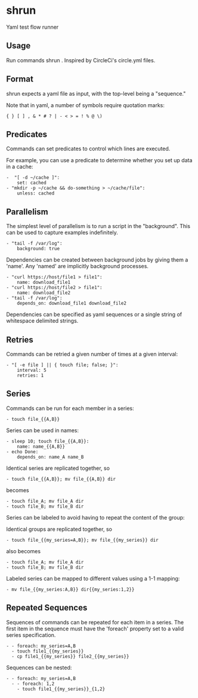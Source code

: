 # shrun

Yaml test flow runner

## Usage

Run commands shrun <file>.  Inspired by CircleCi's circle.yml files.

## Format

shrun expects a yaml file as input, with the top-level being a
"sequence."  

Note that in yaml, a number of symbols require quotation marks:

`{ } [ ] , & * # ? | - < > = ! % @ \)`

## Predicates

Commands can set predicates to control which lines are executed.

For example, you can use a predicate to determine whether you set up 
data in a cache:
```
-  "[ -d ~/cache ]":
    set: cached
- "mkdir -p ~/cache && do-something > ~/cache/file":
    unless: cached
```

## Parallelism

The simplest level of parallelism is to run a script in the
"background".  This can be used to capture examples indefinitely.

```
- "tail -f /var/log":
    background: true
```

Dependencies can be created between background jobs by giving them a
'name'.  Any 'named' are implicitly background processes.

```
- "curl https://host/file1 > file1":
    name: download_file1
- "curl https://host/file2 > file1":
    name: download_file2
- "tail -f /var/log":
    depends_on: download_file1 download_file2
```

Dependencies can be specified as yaml sequences or a single string of
whitespace delimited strings.

## Retries

Commands can be retried a given number of times at a given interval:

```
- "[ -e file ] || { touch file; false; }":
    interval: 5
    retries: 1
```

## Series

Commands can be run for each member in a series:

```
- touch file_{{A,B}}
```

Series can be used in names:


```
- sleep 10; touch file_{{A,B}}:
    name: name_{{A,B}}
- echo Done:
    depends_on: name_A name_B
```

Identical series are replicated together, so

```
- touch file_{{A,B}}; mv file_{{A,B}} dir
```

becomes

```
- touch file_A; mv file_A dir
- touch file_B; mv file_B dir
```

Series can be labeled to avoid having to repeat the content of the group:

Identical groups are replicated together, so

```
- touch file_{{my_series=A,B}}; mv file_{{my_series}} dir
```

also becomes

```
- touch file_A; mv file_A dir
- touch file_B; mv file_B dir
```

Labeled series can be mapped to different values using a 1-1 mapping:

```
- mv file_{{my_series:A,B}} dir{{my_series:1,2}}
```

## Repeated Sequences

Sequences of commands can be repeated for each item in a series.  The first item
 in the sequence must have the 'foreach' property set to a valid series specification.
 
```
- - foreach: my_series=A,B
  - touch file1_{{my_series}}
  - cp file1_{{my_series}} file2_{{my_series}}
```

Sequences can be nested:
 
```
- - foreach: my_series=A,B
  - - foreach: 1,2 
    - touch file1_{{my_series}}_{1,2}
```
